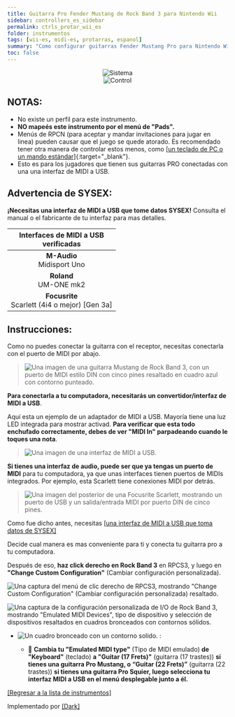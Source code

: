 ```yaml
---
title: Guitarra Pro Fender Mustang de Rock Band 3 para Nintendo Wii
sidebar: controllers_es_sidebar
permalink: ctrls_protar_wii_es
folder: instrumentos
tags: [wii-es, midi-es, protarras, espanol]
summary: "Como configurar guitarras Fender Mustang Pro para Nintendo Wii en RPCS3."
toc: false
---
```


<div align="center"> <img src="https://carlmylo.github.io/rb3-pc/images/instruments/plat/wii.png" alt="Sistema" title="Sistema"></div>

<div align="center"> <img src="https://carlmylo.github.io/rb3-pc/images/instruments/cont/rbprotar.png" alt="Control" title="Control"></div>

## NOTAS:
* No existe un perfil para este instrumento.
* **NO mapeés este instrumento por el menú de "Pads".**
* Menús de RPCN (para aceptar y mandar invitaciones para jugar en linea) pueden causar que el juego se quede atorado. Es recomendado tener otra manera de controlar estos menos, como [[un teclado de PC o un mando estándar]](https://carlmylo.github.io/rb3-pc/ctrls#gamepads_es){:target="_blank"}.
* Esto es para los jugadores que tienen sus guitarras PRO conectadas con una una interfaz de MIDI a USB.

## Advertencia de SYSEX:

**¡Necesitas una interfaz de MIDI a USB que tome datos SYSEX!** Consulta el manual o el fabricante de tu interfaz para mas detalles.

| Interfaces de MIDI a USB <br> verificadas |
|:------------------:|
| **M-Audio** <br> Midisport Uno |
| **Roland** <br> UM-ONE mk2 |
| **Focusrite** <br> Scarlett (4i4 o mejor) [Gen 3a] |

## Instrucciones:

Como no puedes conectar la guitarra con el receptor, necesitas conectarla con el puerto de MIDI por abajo.

>![Una imagen de una guitarra Mustang de Rock Band 3, con un puerto de MIDI estilo DIN con cinco pines resaltado en cuadro azul con contorno punteado.](https://carlmylo.github.io/rb3-pc/images/midi/midimustang.png "Rock Band Mustang Pro Guitar")  

**Para conectarla a tu computadora, necesitarás un convertidor/interfaz de MIDI a USB**.

Aquí esta un ejemplo de un adaptador de MIDI a USB. Mayoría tiene una luz LED integrada para mostrar activad. **Para verificar que esta todo enchufado correctamente, debes de ver "MIDI In" parpadeando cuando le toques una nota**.

>![Una imagen de una interfaz de MIDI a USB.](https://carlmylo.github.io/rb3-pc/images/midi/miditousb.png "Interfaz de MIDI a USB")  

**Si tienes una interfaz de audio, puede ser que ya tengas un puerto de MIDI** para tu computadora, ya que unas interfaces tienen puertos de MIDIs integrados. Por ejemplo, esta Scarlett tiene conexiones MIDI por detrás.

>![Una imagen del posterior de una Focusrite Scarlett, mostrando un puerto de USB y un salida/entrada MIDI por puerto DIN de cinco pines.](https://carlmylo.github.io/rb3-pc/images/midi/midifs.png "Salida/Entrada MIDI de Focusrite Scarlett") 

Como fue dicho antes, necesitas [[una interfaz de MIDI a USB que toma datos de SYSEX]](#advertencia-de-sysex)

Decide cual manera es mas conveniente para ti y conecta tu guitarra pro a tu computadora.

Después de eso, **haz click derecho en Rock Band 3** en RPCS3, y luego en **"Change Custom Configuration"** (Cambiar configuración personalizada).  

![Una captura del menú de clic derecho de RPCS3, mostrando "Change Custom Configuration" (Cambiar configuración personalizada) resaltado.](https://carlmylo.github.io/rb3-pc/images/cust/rpcs3customconfigchange.png "Change Custom Configuration")

![Una captura de la configuración personalizada de I/O de Rock Band 3, mostrando "Emulated MIDI Devices", tipo de dispositivo y selección de dispositivos resaltados en cuadros bronceados con contornos sólidos.](https://carlmylo.github.io/rb3-pc/images/cust/io.png "I/O")

* ![Un cuadro bronceado con un contorno solido.](https://carlmylo.github.io/rb3-pc/images/cust/smalltan.png "Un cuadrado bronceado.") :

	* 🎸 **Cambia tu "Emulated MIDI type"** (Tipo de MIDI emulado) **de "Keyboard"** (teclado) **a "Guitar (17 Frets)"** (guitarra (17 trastes)) **si tienes una guitarra Pro Mustang, o “Guitar (22 Frets)”** (guitarra (22 trastes)) **si tienes una guitarra Pro Squier, luego selecciona tu interfaz MIDI a USB en el menú desplegable junto a él.**


[[Regresar a la lista de instrumentos]](https://carlmylo.github.io/rb3-pc/ctrls_es#lista-de-instrumentos)

Implementado por [[Dark]](https://dark.ski/)
